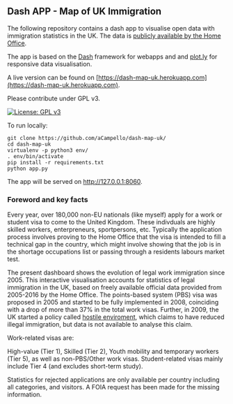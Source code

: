 ## Dash APP - Map of UK Immigration

The following repository contains a dash app to visualise open data with immigration statistics in the UK.
The data is [publicly available by the Home Office](https://www.gov.uk/government/publications/immigration-statistics-october-to-december-2016/work#data-tables).

The app is based on the [Dash](http://dash.plot.ly/) framework for webapps and and [plot.ly](http://plot.ly) for responsive data visualisation.

A live version can be found on [https://dash-map-uk.herokuapp.com](https://dash-map-uk.herokuapp.com).

Please contribute under GPL v3.

[![License: GPL v3](https://img.shields.io/badge/License-GPL%20v3-blue.svg)](https://www.gnu.org/licenses/gpl-3.0)

To run locally:

```
git clone https://github.com/aCampello/dash-map-uk/
cd dash-map-uk
virtualenv -p python3 env/
. env/bin/activate
pip install -r requirements.txt
python app.py
``` 

The app will be served on http://127.0.0.1:8060.
 
 

### Foreword and key facts 

Every year, over 180,000 non-EU nationals (like myself) apply for a work or student visa to come to the United Kingdom. These indivduals are highly skilled workers, enterpreneurs, sportpersons, etc. Typically the application process involves proving to the Home Office that the visa is intended to fill a technical gap in the country, which might involve showing that the job is in the shortage occupations list or passing through a residents labours market test.
 
The present dashboard shows the evolution of legal work immigration since 2005. This interactive visualisation accounts for statistics of legal immigration in the UK, based on freely available official data provided from 2005-2016 by the Home Office. The points-based system (PBS) visa was proposed in 2005 and started to be fully implemented in 2008, coinciding with a drop of more than 37\% in the total work visas. Further, in 2009, the UK started a policy called [hostile enviroment](https://en.wikipedia.org/wiki/Home_Office_hostile_environment_policy), which claims to have reduced illegal immigration, but data is not available to analyse this claim.  

Work-related visas are: 

High-value (Tier 1), Skilled (Tier 2), Youth mobility and temporary workers (Tier 5), as well as non-PBS/Other work visas. Student-related visas mainly include Tier 4 (and excludes short-term study). 

Statistics for rejected applications are only available per country including all categories, and visitors. A FOIA request has been made for the missing information.
